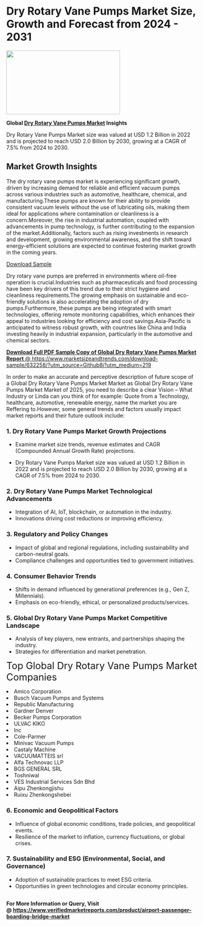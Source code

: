 <H1>Dry Rotary Vane Pumps Market Size, Growth and Forecast from 2024 - 2031</H1><img class="aligncenter size-medium wp-image-584254" src="https://thirdeyenews.in/wp-content/uploads/2024/09/Global-Market-Research-300x168.jpeg" alt="" width="300" height="168" /><p><strong>Global&nbsp;<a href="https://www.marketsizeandtrends.com/download-sample/632258/?utm_source=Github8j?utm_medium=219">Dry Rotary Vane Pumps Market</a> Insights</strong></p><p>Dry Rotary Vane Pumps Market size was valued at USD 1.2 Billion in 2022 and is projected to reach USD 2.0 Billion by 2030, growing at a CAGR of 7.5% from 2024 to 2030.</p><p><h2>Market Growth Insights</h2> <p>The dry rotary vane pumps market is experiencing significant growth, driven by increasing demand for reliable and efficient vacuum pumps across various industries such as automotive, healthcare, chemical, and manufacturing.These pumps are known for their ability to provide consistent vacuum levels without the use of lubricating oils, making them ideal for applications where contamination or cleanliness is a concern.Moreover, the rise in industrial automation, coupled with advancements in pump technology, is further contributing to the expansion of the market.Additionally, factors such as rising investments in research and development, growing environmental awareness, and the shift toward energy-efficient solutions are expected to continue fostering market growth in the coming years.</p> <p><a href="#">Download Sample</a></p> <p>Dry rotary vane pumps are preferred in environments where oil-free operation is crucial.Industries such as pharmaceuticals and food processing have been key drivers of this trend due to their strict hygiene and cleanliness requirements.The growing emphasis on sustainable and eco-friendly solutions is also accelerating the adoption of dry pumps.Furthermore, these pumps are being integrated with smart technologies, offering remote monitoring capabilities, which enhances their appeal to industries looking for efficiency and cost savings.Asia-Pacific is anticipated to witness robust growth, with countries like China and India investing heavily in industrial expansion, particularly in the automotive and chemical sectors.</p> <p><a href="#"></p><p><span class=""><strong>Download Full PDF Sample Copy of Global Dry Rotary Vane Pumps Market Report</strong> @ <a href="https://www.marketsizeandtrends.com/download-sample/632258/?utm_source=Github8j?utm_medium=219" target="_blank">https://www.marketsizeandtrends.com/download-sample/632258/?utm_source=Github8j?utm_medium=219</a></span></p><p>In order to make an accurate and perceptive description of future scope of a Global&nbsp;Dry Rotary Vane Pumps Market Market as Global&nbsp;Dry Rotary Vane Pumps Market Market of 2025, you need to describe a clear Vision &ndash; What Industry or Linda can you think of for example: Quote from a Technology, healthcare, automotive, renewable energy, name the market you are Reffering to.However, some general trends and factors usually impact market reports and their future outlook include:</p><h3>1.&nbsp;<strong>Dry Rotary Vane Pumps Market Growth Projections</strong></h3><ul><li>Examine market size trends, revenue estimates and CAGR (Compounded Annual Growth Rate) projections.</li><li><p>Dry Rotary Vane Pumps Market size was valued at USD 1.2 Billion in 2022 and is projected to reach USD 2.0 Billion by 2030, growing at a CAGR of 7.5% from 2024 to 2030.</p></li></ul><h3>2.&nbsp;<strong>Dry Rotary Vane Pumps Market Technological Advancements</strong></h3><ul><li>Integration of AI, IoT, blockchain, or automation in the industry.</li><li>Innovations driving cost reductions or improving efficiency.</li></ul><h3>3.&nbsp;<strong>Regulatory and Policy Changes</strong></h3><ul><li>Impact of global and regional regulations, including sustainability and carbon-neutral goals.</li><li>Compliance challenges and opportunities tied to government initiatives.</li></ul><h3>4.&nbsp;<strong>Consumer Behavior Trends</strong></h3><ul><li>Shifts in demand influenced by generational preferences (e.g., Gen Z, Millennials).</li><li>Emphasis on eco-friendly, ethical, or personalized products/services.</li></ul><h3>5.&nbsp;<strong>Global Dry Rotary Vane Pumps Market Competitive Landscape</strong></h3><ul><li>Analysis of key players, new entrants, and partnerships shaping the industry.</li><li>Strategies for differentiation and market penetration.</li></ul><p data-pm-slice="1 1 []"><span style="color: inherit; font-family: inherit; font-size: 25px;">Top Global Dry Rotary Vane Pumps Market Companies</span></p><div class="" data-test-id=""><p><li>Amico Corporation</li><li> Busch Vacuum Pumps and Systems</li><li> Republic Manufacturing</li><li> Gardner Denver</li><li> Becker Pumps Corporation</li><li> ULVAC KIKO</li><li> Inc</li><li> Cole-Parmer</li><li> Minivac Vacuum Pumps</li><li> Castaly Machine</li><li> VACUUMATTEIS srl</li><li> Alfa Technovac LLP</li><li> BGS GENERAL SRL</li><li> Toshniwal</li><li> VES Industrial Services Sdn Bhd</li><li> Aipu Zhenkongjishu</li><li> Ruixu Zhenkongshebei</li></p></div><h3>6.&nbsp;<strong>Economic and Geopolitical Factors</strong></h3><ul><li>Influence of global economic conditions, trade policies, and geopolitical events.</li><li>Resilience of the market to inflation, currency fluctuations, or global crises.</li></ul><h3>7.&nbsp;<strong>Sustainability and ESG (Environmental, Social, and Governance)</strong></h3><ul><li>Adoption of sustainable practices to meet ESG criteria.</li><li>Opportunities in green technologies and circular economy principles.</li></ul><h2><strong style="font-size: 14px;">For More Information or Query, Visit @&nbsp;</strong><a style="background-color: #ffffff; font-size: 14px;" href="https://www.marketsizeandtrends.com/report/dry-rotary-vane-pumps-market/" target="_blank">https://www.verifiedmarketreports.com/product/airport-passenger-boarding-bridge-market</a></h2>